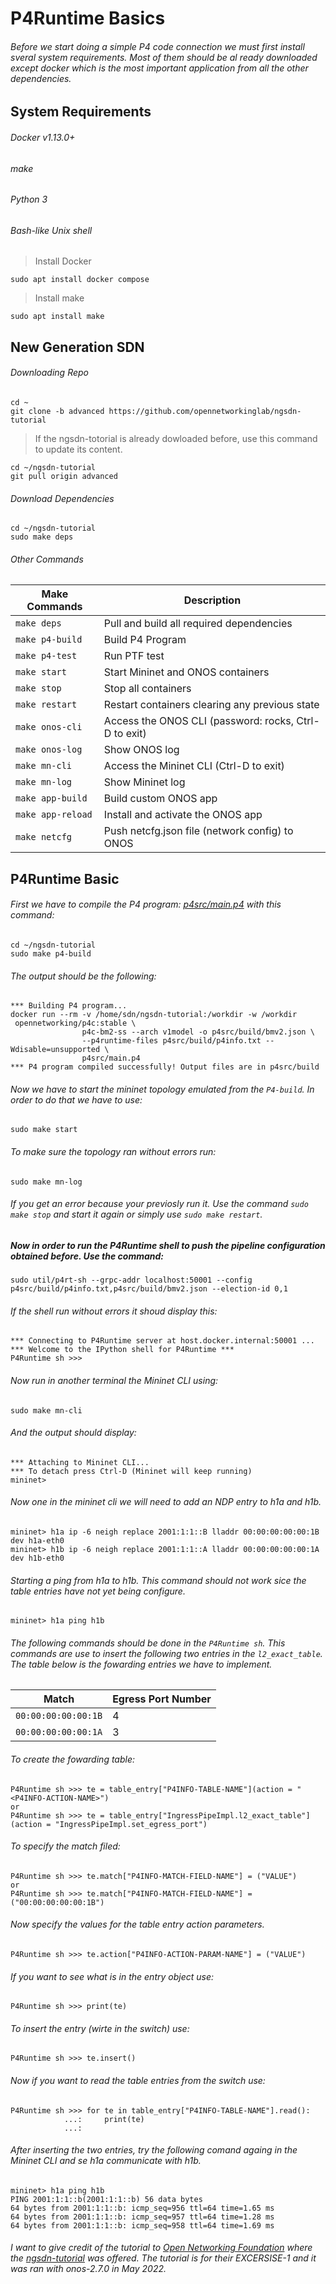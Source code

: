 # P4Runtime Basics
###### Before we start doing a simple P4 code connection we must first install sveral system requirements. Most of them should be al ready downloaded except docker which is the most important application from all the other dependencies.
## System Requirements
###### Docker v1.13.0+
###### make
###### Python 3
###### Bash-like Unix shell
> Install Docker
```
sudo apt install docker compose
```
> Install make
```
sudo apt install make
```
## New Generation SDN
###### Downloading Repo
```
cd ~
git clone -b advanced https://github.com/opennetworkinglab/ngsdn-tutorial
```
> If the ngsdn-totorial is already dowloaded before, use this command to update its content.
```
cd ~/ngsdn-tutorial
git pull origin advanced
```
###### Download Dependencies
```
cd ~/ngsdn-tutorial
sudo make deps
```
###### Other Commands
| Make Commands     | Description                                           |
|-------------------|-------------------------------------------------------|    
|`make deps`        | Pull and build all required dependencies              |
|`make p4-build`    | Build P4 Program                                      |
|`make p4-test`     | Run PTF test                                          |
|`make start`       | Start Mininet and ONOS containers                     |
|`make stop`        | Stop all containers                                   |
|`make restart`     | Restart containers clearing any previous state        |
|`make onos-cli`    | Access the ONOS CLI (password: rocks, Ctrl-D to exit) |
|`make onos-log`    | Show ONOS log                                         |
|`make mn-cli`      | Access the Mininet CLI (Ctrl-D to exit)               |
|`make mn-log`      | Show Mininet log                                      |
|`make app-build`   | Build custom ONOS app                                 |
|`make app-reload`  | Install and activate the ONOS app                     |
|`make netcfg`      | Push netcfg.json file (network config) to ONOS        |
## P4Runtime Basic
###### First we have to compile the P4 program: [p4src/main.p4](https://github.com/opennetworkinglab/ngsdn-tutorial/blob/advanced/p4src/main.p4) with this command:
```
cd ~/ngsdn-tutorial
sudo make p4-build
```
###### The output should be the following:
```
*** Building P4 program...
docker run --rm -v /home/sdn/ngsdn-tutorial:/workdir -w /workdir
 opennetworking/p4c:stable \
                p4c-bm2-ss --arch v1model -o p4src/build/bmv2.json \
                --p4runtime-files p4src/build/p4info.txt --Wdisable=unsupported \
                p4src/main.p4
*** P4 program compiled successfully! Output files are in p4src/build
```
###### Now we have to start the mininet topology emulated from the `P4-build`. In order to do that we have to use:
```
sudo make start
```
###### To make sure the topology ran without errors run:
```
sudo make mn-log
```
###### If you get an error because your previosly run it. Use the command `sudo make stop` and start it again or simply use `sudo make restart`.

##### Now in order to run the P4Runtime shell to push the pipeline configuration obtained before. Use the command:
```
sudo util/p4rt-sh --grpc-addr localhost:50001 --config p4src/build/p4info.txt,p4src/build/bmv2.json --election-id 0,1
```
###### If the shell run without errors it shoud display this:
```
*** Connecting to P4Runtime server at host.docker.internal:50001 ...
*** Welcome to the IPython shell for P4Runtime ***
P4Runtime sh >>>
```
###### Now run in another terminal the Mininet CLI using:
```
sudo make mn-cli
```
###### And the output should display:
```
*** Attaching to Mininet CLI...
*** To detach press Ctrl-D (Mininet will keep running)
mininet>
```
###### Now one in the mininet cli we will need to add an NDP entry to h1a and h1b.
```
mininet> h1a ip -6 neigh replace 2001:1:1::B lladdr 00:00:00:00:00:1B dev h1a-eth0
mininet> h1b ip -6 neigh replace 2001:1:1::A lladdr 00:00:00:00:00:1A dev h1b-eth0
```
###### Starting a ping from h1a to h1b. This command should not work sice the table entries have not yet being configure.
```
mininet> h1a ping h1b
```
###### The following commands should be done in the `P4Runtime sh`. This commands are use to insert the following two entries in the `l2_exact_table`. The table below is the fowarding entries we have to implement.
|Match              | Egress Port Number    |
|-------------------|-----------------------|
|`00:00:00:00:00:1B`|4                      |
|`00:00:00:00:00:1A`|3                      |
###### To create the fowarding table:
```
P4Runtime sh >>> te = table_entry["P4INFO-TABLE-NAME"](action = "<P4INFO-ACTION-NAME>")
or
P4Runtime sh >>> te = table_entry["IngressPipeImpl.l2_exact_table"](action = "IngressPipeImpl.set_egress_port")
```
###### To specify the match filed:
```
P4Runtime sh >>> te.match["P4INFO-MATCH-FIELD-NAME"] = ("VALUE")
or 
P4Runtime sh >>> te.match["P4INFO-MATCH-FIELD-NAME"] = ("00:00:00:00:00:1B")
```
###### Now specify the values for the table entry action parameters.
```
P4Runtime sh >>> te.action["P4INFO-ACTION-PARAM-NAME"] = ("VALUE")
```
###### If you want to see what is in the entry object use:
```
P4Runtime sh >>> print(te)
```
###### To insert the entry (wirte in the switch) use:
```
P4Runtime sh >>> te.insert()
```
###### Now if you want to read the table entries from the switch use:
```
P4Runtime sh >>> for te in table_entry["P4INFO-TABLE-NAME"].read():
            ...:     print(te)
            ...:
```
###### After inserting the two entries, try the following comand againg in the Mininet CLI and se h1a communicate with h1b.
```
mininet> h1a ping h1b
PING 2001:1:1::b(2001:1:1::b) 56 data bytes
64 bytes from 2001:1:1::b: icmp_seq=956 ttl=64 time=1.65 ms
64 bytes from 2001:1:1::b: icmp_seq=957 ttl=64 time=1.28 ms
64 bytes from 2001:1:1::b: icmp_seq=958 ttl=64 time=1.69 ms
```
###### I want to give credit of the tutorial to [Open Networking Foundation](https://github.com/opennetworkinglab) where the [ngsdn-tutorial](https://github.com/opennetworkinglab/ngsdn-tutorial) was offered. The tutorial is for their EXCERSISE-1 and it was ran with onos-2.7.0 in May 2022.